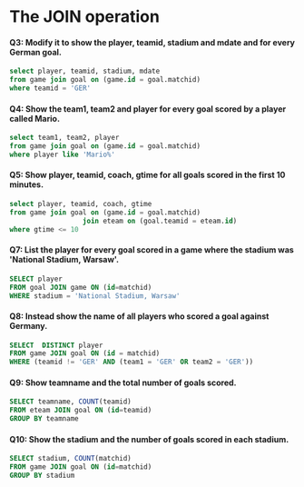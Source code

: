 # The JOIN operation


#### Q3: Modify it to show the player, teamid, stadium and mdate and for every German goal.
```SQL
select player, teamid, stadium, mdate
from game join goal on (game.id = goal.matchid)
where teamid = 'GER'
```

#### Q4: Show the team1, team2 and player for every goal scored by a player called Mario.
```SQL
select team1, team2, player
from game join goal on (game.id = goal.matchid)
where player like 'Mario%'
```

#### Q5: Show player, teamid, coach, gtime for all goals scored in the first 10 minutes.
```SQL
select player, teamid, coach, gtime
from game join goal on (game.id = goal.matchid)
                  join eteam on (goal.teamid = eteam.id)
where gtime <= 10
```


#### Q7: List the player for every goal scored in a game where the stadium was 'National Stadium, Warsaw'.
```SQL
SELECT player
FROM goal JOIN game ON (id=matchid)
WHERE stadium = 'National Stadium, Warsaw'
```


#### Q8: Instead show the name of all players who scored a goal against Germany.
```SQL
SELECT  DISTINCT player
FROM game JOIN goal ON (id = matchid)
WHERE (teamid != 'GER' AND (team1 = 'GER' OR team2 = 'GER'))
```

#### Q9: Show teamname and the total number of goals scored.
```SQL
SELECT teamname, COUNT(teamid)
FROM eteam JOIN goal ON (id=teamid)
GROUP BY teamname
```

#### Q10: Show the stadium and the number of goals scored in each stadium.
```SQL
SELECT stadium, COUNT(matchid)
FROM game JOIN goal ON (id=matchid)
GROUP BY stadium
```
